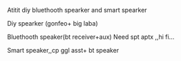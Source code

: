 Atitit diy bluethooth spearker and smart spearker


Diy spearker (gonfeo+ big laba)



Bluethooth speaker(bt receiver+aux)
Need spt aptx  ,,hi fi...

Smart speaker,,cp ggl asst+ bt speaker
